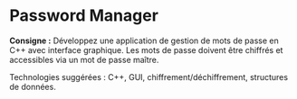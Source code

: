 # Password Manager

**Consigne :**
Développez une application de gestion de mots de passe en C++ avec interface graphique. Les mots de passe doivent être chiffrés et accessibles via un mot de passe maître.

Technologies suggérées : C++, GUI, chiffrement/déchiffrement, structures de données.
